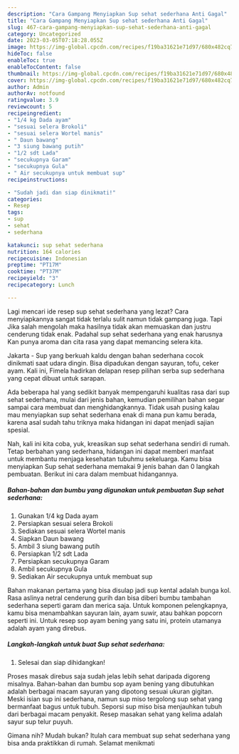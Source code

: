 ```yaml
---
description: "Cara Gampang Menyiapkan Sup sehat sederhana Anti Gagal"
title: "Cara Gampang Menyiapkan Sup sehat sederhana Anti Gagal"
slug: 467-cara-gampang-menyiapkan-sup-sehat-sederhana-anti-gagal
category: Uncategorized
date: 2023-03-05T07:18:28.055Z
image: https://img-global.cpcdn.com/recipes/f19ba31621e71d97/680x482cq70/sup-sehat-sederhana-foto-resep-utama.jpg
hideToc: false
enableToc: true
enableTocContent: false
thumbnail: https://img-global.cpcdn.com/recipes/f19ba31621e71d97/680x482cq70/sup-sehat-sederhana-foto-resep-utama.jpg
cover: https://img-global.cpcdn.com/recipes/f19ba31621e71d97/680x482cq70/sup-sehat-sederhana-foto-resep-utama.jpg
author: Admin
authorAv: notfound
ratingvalue: 3.9
reviewcount: 5
recipeingredient:
- "1/4 kg Dada ayam"
- "sesuai selera Brokoli"
- "sesuai selera Wortel manis"
- " Daun bawang"
- "3 siung bawang putih"
- "1/2 sdt Lada"
- "secukupnya Garam"
- "secukupnya Gula"
- " Air secukupnya untuk membuat sup"
recipeinstructions:

- "Sudah jadi dan siap dinikmati!"
categories:
- Resep
tags:
- sup
- sehat
- sederhana

katakunci: sup sehat sederhana 
nutrition: 164 calories
recipecuisine: Indonesian
preptime: "PT17M"
cooktime: "PT37M"
recipeyield: "3"
recipecategory: Lunch

---
```



Lagi mencari ide resep sup sehat sederhana yang lezat? Cara menyiapkannya sangat tidak terlalu sulit namun tidak gampang juga. Tapi Jika salah mengolah maka hasilnya tidak akan memuaskan dan justru cenderung tidak enak. Padahal sup sehat sederhana yang enak harusnya Kan punya aroma dan cita rasa yang dapat memancing selera kita.


Jakarta - Sup yang berkuah kaldu dengan bahan sederhana cocok dinikmati saat udara dingin. Bisa dipadukan dengan sayuran, tofu, ceker ayam. Kali ini, Fimela hadirkan delapan resep pilihan serba sup sederhana yang cepat dibuat untuk sarapan.

Ada beberapa hal yang sedikit banyak mempengaruhi kualitas rasa dari sup sehat sederhana, mulai dari jenis bahan, kemudian pemilihan bahan segar sampai cara membuat dan menghidangkannya. Tidak usah pusing kalau mau menyiapkan sup sehat sederhana enak di mana pun kamu berada, karena asal sudah tahu triknya maka hidangan ini dapat menjadi sajian spesial.


Nah, kali ini kita coba, yuk, kreasikan sup sehat sederhana sendiri di rumah. Tetap berbahan yang sederhana, hidangan ini dapat memberi manfaat untuk membantu menjaga kesehatan tubuhmu sekeluarga. Kamu bisa menyiapkan Sup sehat sederhana memakai 9 jenis bahan dan 0 langkah pembuatan. Berikut ini cara dalam membuat hidangannya.

<!--inarticleads1-->

##### Bahan-bahan dan bumbu yang digunakan untuk pembuatan Sup sehat sederhana:

1. Gunakan 1/4 kg Dada ayam
1. Persiapkan sesuai selera Brokoli
1. Sediakan sesuai selera Wortel manis
1. Siapkan  Daun bawang
1. Ambil 3 siung bawang putih
1. Persiapkan 1/2 sdt Lada
1. Persiapkan secukupnya Garam
1. Ambil secukupnya Gula
1. Sediakan  Air secukupnya untuk membuat sup


Bahan makanan pertama yang bisa disulap jadi sup kental adalah bunga kol. Rasa aslinya netral cenderung gurih dan bisa diberi bumbu tambahan sederhana seperti garam dan merica saja. Untuk komponen pelengkapnya, kamu bisa menambahkan sayuran lain, ayam suwir, atau bahkan popcorn seperti ini. Untuk resep sop ayam bening yang satu ini, protein utamanya adalah ayam yang direbus. 

<!--inarticleads2-->

##### Langkah-langkah untuk buat Sup sehat sederhana:


1. Selesai dan siap dihidangkan!

Proses masak direbus saja sudah jelas lebih sehat daripada digoreng misalnya. Bahan-bahan dan bumbu sop ayam bening yang dibutuhkan adalah berbagai macam sayuran yang dipotong sesuai ukuran gigitan. Meski isian sup ini sederhana, namun sup miso tergolong sup sehat yang bermanfaat bagus untuk tubuh. Seporsi sup miso bisa menjauhkan tubuh dari berbagai macam penyakit. Resep masakan sehat yang kelima adalah sayur sup telur puyuh. 

Gimana nih? Mudah bukan? Itulah cara membuat sup sehat sederhana yang bisa anda praktikkan di rumah. Selamat menikmati
